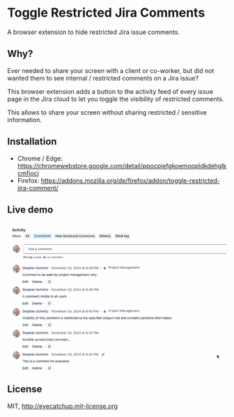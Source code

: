 # Toggle Restricted Jira Comments

A browser extension to hide restricted Jira issue comments.

## Why?

Ever needed to share your screen with a client or co-worker, but did not wanted them to see internal / restricted comments on a Jira issue?

This browser extension adds a button to the activity feed of every issue page in the Jira cloud to let you toggle the visibility of restricted comments. 

This allows to share your screen without sharing restricted / sensitive information.

## Installation

- Chrome / Edge: https://chromewebstore.google.com/detail/ppocpjefgkoemoopldkdehglkcmfjocj 
- Firefox: https://addons.mozilla.org/de/firefox/addon/toggle-restricted-jira-comment/

## Live demo

<img src="./toggle-comments-short.gif" />

## License

MIT, http://eyecatchup.mit-license.org
